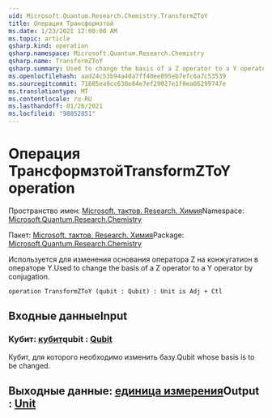 ```yaml
---
uid: Microsoft.Quantum.Research.Chemistry.TransformZToY
title: Операция Трансформзтой
ms.date: 1/23/2021 12:00:00 AM
ms.topic: article
qsharp.kind: operation
qsharp.namespace: Microsoft.Quantum.Research.Chemistry
qsharp.name: TransformZToY
qsharp.summary: Used to change the basis of a Z operator to a Y operator by conjugation.
ms.openlocfilehash: aad24c53b94a40a7ff40ee895eb7efc6a7c53539
ms.sourcegitcommit: 71605ea9cc630e84e7ef29027e1f0ea06299747e
ms.translationtype: MT
ms.contentlocale: ru-RU
ms.lasthandoff: 01/26/2021
ms.locfileid: "98852851"
---
```

# <a name="transformztoy-operation"></a><span data-ttu-id="f5255-102">Операция Трансформзтой</span><span class="sxs-lookup"><span data-stu-id="f5255-102">TransformZToY operation</span></span>

<span data-ttu-id="f5255-103">Пространство имен: [Microsoft. тактов. Research. Химия](xref:Microsoft.Quantum.Research.Chemistry)</span><span class="sxs-lookup"><span data-stu-id="f5255-103">Namespace: [Microsoft.Quantum.Research.Chemistry](xref:Microsoft.Quantum.Research.Chemistry)</span></span>

<span data-ttu-id="f5255-104">Пакет: [Microsoft. тактов. Research. Химия](https://nuget.org/packages/Microsoft.Quantum.Research.Chemistry)</span><span class="sxs-lookup"><span data-stu-id="f5255-104">Package: [Microsoft.Quantum.Research.Chemistry](https://nuget.org/packages/Microsoft.Quantum.Research.Chemistry)</span></span>


<span data-ttu-id="f5255-105">Используется для изменения основания оператора Z на конжугатион в операторе Y.</span><span class="sxs-lookup"><span data-stu-id="f5255-105">Used to change the basis of a Z operator to a Y operator by conjugation.</span></span>

```qsharp
operation TransformZToY (qubit : Qubit) : Unit is Adj + Ctl
```


## <a name="input"></a><span data-ttu-id="f5255-106">Входные данные</span><span class="sxs-lookup"><span data-stu-id="f5255-106">Input</span></span>

### <a name="qubit--qubit"></a><span data-ttu-id="f5255-107">Кубит: [кубит](xref:microsoft.quantum.lang-ref.qubit)</span><span class="sxs-lookup"><span data-stu-id="f5255-107">qubit : [Qubit](xref:microsoft.quantum.lang-ref.qubit)</span></span>

<span data-ttu-id="f5255-108">Кубит, для которого необходимо изменить базу.</span><span class="sxs-lookup"><span data-stu-id="f5255-108">Qubit whose basis is to be changed.</span></span>



## <a name="output--unit"></a><span data-ttu-id="f5255-109">Выходные данные: [единица измерения](xref:microsoft.quantum.lang-ref.unit)</span><span class="sxs-lookup"><span data-stu-id="f5255-109">Output : [Unit](xref:microsoft.quantum.lang-ref.unit)</span></span>

